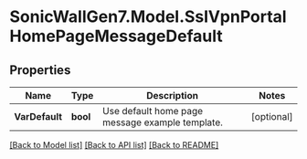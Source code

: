 # SonicWallGen7.Model.SslVpnPortalHomePageMessageDefault

## Properties

Name | Type | Description | Notes
------------ | ------------- | ------------- | -------------
**VarDefault** | **bool** | Use default home page message example template. | [optional] 

[[Back to Model list]](../README.md#documentation-for-models) [[Back to API list]](../README.md#documentation-for-api-endpoints) [[Back to README]](../README.md)

